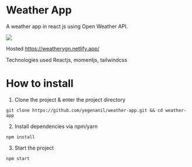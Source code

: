 # Weather App
A weather app in react js using Open Weather API.

<img src="https://user-images.githubusercontent.com/60621490/168295006-21dc0a4d-6c0a-4de6-aafd-4a5c17a9ebaa.png" />

Hosted
https://weatherygn.netlify.app/

Technologies used
Reactjs, momentjs, tailwindcss

# How to install

1. Clone the project & enter the project directory
```
git clone https://github.com/yegenanil/weather-app.git && cd weather-app
```
2. Install dependencies via npm/yarn
```
npm install
```
3. Start the project
```
npm start
```
